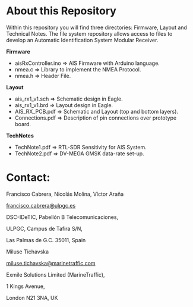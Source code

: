 # About this Repository

Within this repository you will find three directories: Firmware, Layout and Technical Notes. The file system repository allows access to files to develop an Automatic Identification System Modular Receiver.

**Firmware**

- aisRxController.ino =>  AIS Firmware  with Arduino language.
- nmea.c              =>  Library to implement the NMEA Protocol.
- nmea.h              =>  Header File.

**Layout**
- ais_rx1_v1.sch      =>  Schematic design in Eagle.
- ais_rx1_v1.brd      =>  Layout design in Eagle.
- AIS_RX_PCB.pdf      =>  Schematic and Layout (top and bottom layers).
- Connections.pdf     =>  Description of pin connections over prototype board.

**TechNotes**
- TechNote1.pdf       =>  RTL-SDR Sensitivity for AIS System.
- TechNote2.pdf       =>  DV-MEGA GMSK data-rate set-up.

# Contact:
 
Francisco Cabrera, Nicolás Molina, Víctor Araña

francisco.cabrera@ulpgc.es

DSC-IDeTIC, Pabellón B Telecomunicaciones,

ULPGC, Campus de Tafira S/N,

Las Palmas de G.C. 35011, Spain

Miluse Tichavska

miluse.tichavska@marinetraffic.com

Exmile Solutions Limited (MarineTraffic),

1 Kings Avenue,

London N21 3NA, UK
